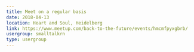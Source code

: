 ```yaml
---
title: Meet on a regular basis
date: 2018-04-13
location: Heart and Soul, Heidelberg
link: https://www.meetup.com/back-to-the-future/events/hmcmfpyxgbrb/
usergroup: smalltalkrn
type: usergroup
---
```

